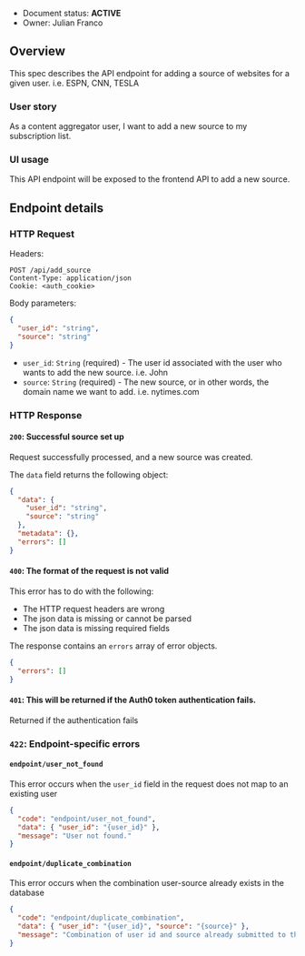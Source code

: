- Document status: **ACTIVE**
- Owner: Julian Franco

## Overview

This spec describes the API endpoint for adding a source of websites for a given user. i.e. ESPN, CNN, TESLA

### User story

As a content aggregator user, I want to add a new source to my subscription list.

### UI usage

This API endpoint will be exposed to the frontend API to add a new source.

## Endpoint details

### HTTP Request

Headers:

```http
POST /api/add_source
Content-Type: application/json
Cookie: <auth_cookie>
```

Body parameters:

```json
{
  "user_id": "string",
  "source": "string"
}
```

- `user_id`: `String` (required) - The user id associated with the user who wants to add the new source. i.e. John
- `source`: `String` (required) - The new source, or in other words, the domain name we want to add. i.e. nytimes.com

### HTTP Response

#### `200`: Successful source set up

Request successfully processed, and a new source was created.

The `data` field returns the following object:

```json
{
  "data": {
    "user_id": "string",
    "source": "string"
  },
  "metadata": {},
  "errors": []
}
```

#### `400`: The format of the request is not valid

This error has to do with the following:

- The HTTP request headers are wrong
- The json data is missing or cannot be parsed
- The json data is missing required fields

The response contains an `errors` array of error objects.

```json
{
  "errors": []
}
```

#### `401`: This will be returned if the Auth0 token authentication fails.

Returned if the authentication fails

### `422`: Endpoint-specific errors

#### `endpoint/user_not_found`

This error occurs when the `user_id` field in the request does not map to an existing user

```json
{
  "code": "endpoint/user_not_found",
  "data": { "user_id": "{user_id}" },
  "message": "User not found."
}
``` 

#### `endpoint/duplicate_combination`

This error occurs when the combination user-source already exists in the database

```json
{
  "code": "endpoint/duplicate_combination",
  "data": { "user_id": "{user_id}", "source": "{source}" },
  "message": "Combination of user id and source already submitted to the database"
}
```




